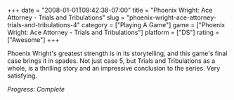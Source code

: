 +++
date = "2008-01-01T09:42:38-07:00"
title = "Phoenix Wright: Ace Attorney - Trials and Tribulations"
slug = "phoenix-wright-ace-attorney-trials-and-tribulations-4"
category = ["Playing A Game"]
game = ["Phoenix Wright: Ace Attorney - Trials and Tribulations"]
platform = ["DS"]
rating = ["Awesome"]
+++

Phoenix Wright's greatest strength is in its storytelling, and this game's final case brings it in spades.  Not just case 5, but Trials and Tribulations as a whole, is a thrilling story and an impressive conclusion to the series.  Very satisfying.

<i>Progress: Complete</i>